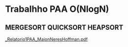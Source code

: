 # Trabalhho PAA O(NlogN) 
## MERGESORT QUICKSORT HEAPSORT

[_Relatorio1PAA_MaionNeresHoffman.pdf](https://github.com/user-attachments/files/18086183/_Relatorio1PAA_MaionNeresHoffman.pdf)
